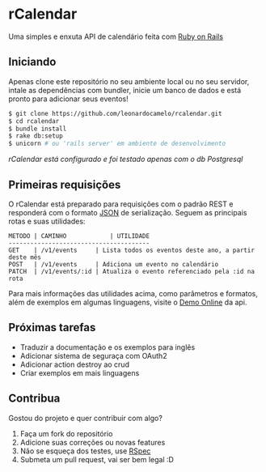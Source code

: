 # rCalendar
Uma simples e enxuta API de calendário feita com [Ruby on Rails](http://rubyonrails.org/)

## Iniciando
Apenas clone este repositório no seu ambiente local ou no seu servidor,
intale as dependências com bundler, inicie um banco de dados e está
pronto para adicionar seus eventos!

```bash
$ git clone https://github.com/leonardocamelo/rcalendar.git
$ cd rcalendar
$ bundle install
$ rake db:setup
$ unicorn # ou 'rails server' em ambiente de desenvolvimento
```
*rCalendar está configurado e foi testado apenas com o db Postgresql*

## Primeiras requisições
O rCalendar está preparado para requisições com o padrão REST e responderá
com o formato [JSON](http://json.org/) de serialização. Seguem as principais
rotas e suas utilidades:

```
METODO | CAMINHO            | UTILIDADE
---------------------------------------
GET    | /v1/events     | Lista todos os eventos deste ano, a partir deste mês
POST   | /v1/events     | Adiciona um evento no calendário
PATCH  | /v1/events/:id | Atualiza o evento referenciado pela :id na rota
```

Para mais informações das utilidades acima, como parâmetros e formatos, além de
exemplos em algumas linguagens, visite o [Demo Online](https://rcalendar.herokuapp.com) da api.

## Próximas tarefas
- Traduzir a documentação e os exemplos para inglês
- Adicionar sistema de seguraça com OAuth2
- Adicionar action destroy ao crud
- Criar exemplos em mais linguagens

## Contribua
Gostou do projeto e quer contribuir com algo?

1. Faça um fork do repositório
2. Adicione suas correções ou novas features
3. Não se esqueça dos testes, use [RSpec](http://rspec.info/)
4. Submeta um pull request, vai ser bem legal :D
